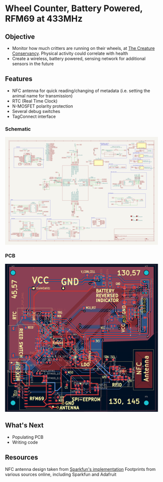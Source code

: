 # Wheel Counter, Battery Powered, RFM69 at 433MHz

## Objective
- Monitor how much critters are running on their wheels, at [The Creature Conservancy](http://www.thecreatureconservancy.org/).  Physical activity could correlate with health
- Create a wireless, battery powered, sensing network for additional sensors in the future

## Features
- NFC antenna for quick reading/changing of metadata (i.e. setting the animal name for transmission)
- RTC (Real Time Clock)
- N-MOSFET polarity protection
- Several debug switches
- TagConnect interface
  
### Schematic
![Schematic](assets/schematics.png)
### PCB
![PCB](assets/pcb_with_labels.png)


## What's Next
- Populating PCB
- Writing code


## Resources
NFC antenna design taken from [Sparkfun's implementation](https://www.sparkfun.com/products/21274)
Footprints from various sources online, including Sparkfun and Adafruit

